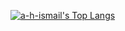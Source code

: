 [![a-h-ismail's Top Langs](https://github-readme-stats.vercel.app/api/top-langs/?username=a-h-ismail&layout=compact)](https://github.com/a-h-ismail)
